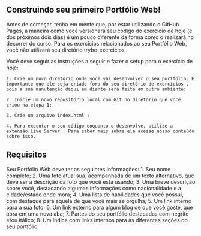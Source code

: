 ## Construindo seu primeiro Portfólio Web!
Antes de começar, tenha em mente que, por estar utilizando o GitHub Pages, a maneira como você versionará seu código do exercício de hoje (e dos próximos dois dias) é um pouco diferente da forma como o realizará no decorrer do curso. Para os exercícios relacionados ao seu Portfólio Web, você não utilizará seu diretório trybe-exercicios . <br>

Você deve seguir as instruções a seguir e fazer o setup para o exercício de hoje:<br>

    1. Crie um novo diretório onde você vai desenvolver o seu portfólio. É importante que ele seja criado fora do seu diretório de exercícios , pois a sua manutenção daqui em diante será feita em outro ambiente: 
    
    2. Inicie um novo repositório local com Git no diretório que você criou na etapa 1;

    3. Crie um arquivo index.html ;
    
    4. Para executar o seu código enquanto o desenvolve, utilize a extensão Live Server . Para saber mais sobre ela acesse nosso conteúdo sobre isso.

## Requisitos
Seu Portfólio Web deve ter as seguintes informações:
    1. Seu nome completo;
    2. Uma foto atual sua, acompanhada de um texto alternativo, que deve ser a descrição da foto que você está usando;
    3. Uma breve descrição sobre você, destacando algumas informações como nacionalidade e a cidade/estado onde mora;
    4. Uma lista de habilidades que você possui, com destaque para aquela de que você mais se orgulha;
    5. Um link interno para a sua foto;
    6. Um link externo para algum blog de que você goste, que abra em uma nova aba;
    7. Partes do seu portfólio destacadas com negrito e/ou itálico;
    8. Um índice com links internos para as diferentes seções do seu portfólio.